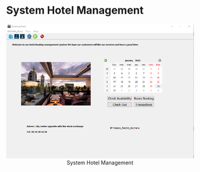 # System Hotel Management

 <p align="center"> <img src="mainwindow.png" title="System Hotel Management "><br> System Hotel Management</p>
 
 

